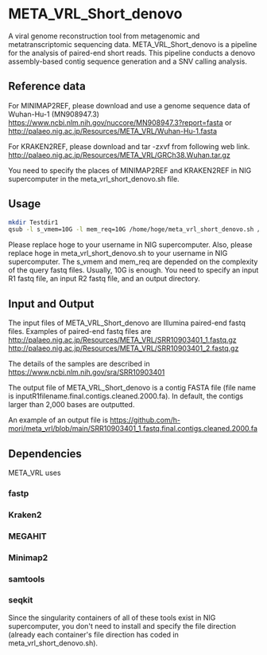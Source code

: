 # META_VRL_Short_denovo
A viral genome reconstruction tool from metagenomic and metatranscriptomic sequencing data. META_VRL_Short_denovo is a pipeline for the analysis of paired-end short reads. This pipeline conducts a denovo assembly-based contig sequence generation and a SNV calling analysis.


## Reference data
For MINIMAP2REF, please download and use a genome sequence data of Wuhan-Hu-1 (MN908947.3)
https://www.ncbi.nlm.nih.gov/nuccore/MN908947.3?report=fasta
or
http://palaeo.nig.ac.jp/Resources/META_VRL/Wuhan-Hu-1.fasta

For KRAKEN2REF, please download and tar -zxvf from following web link.
http://palaeo.nig.ac.jp/Resources/META_VRL/GRCh38.Wuhan.tar.gz

You need to specify the places of MINIMAP2REF and KRAKEN2REF in NIG supercomputer in the meta_vrl_short_denovo.sh file.

## Usage
```bash
mkdir Testdir1
qsub -l s_vmem=10G -l mem_req=10G /home/hoge/meta_vrl_short_denovo.sh /home/hoge/SRR10903401_1.fastq /home/hoge/SRR10903401_2.fastq /home/hoge/Testdir1
```
Please replace hoge to your username in NIG supercomputer.
Also, please replace hoge in meta_vrl_short_denovo.sh to your username in NIG supercomputer.
The s_vmem and mem_req are depended on the complexity of the query fastq files. Usually, 10G is enough.
You need to specify an input R1 fastq file, an input R2 fastq file, and an output directory.

## Input and Output
The input files of META_VRL_Short_denovo are Illumina paired-end fastq files.
Examples of paired-end fastq files are 
http://palaeo.nig.ac.jp/Resources/META_VRL/SRR10903401_1.fastq.gz
http://palaeo.nig.ac.jp/Resources/META_VRL/SRR10903401_2.fastq.gz

The details of the samples are described in https://www.ncbi.nlm.nih.gov/sra/SRR10903401

The output file of META_VRL_Short_denovo is a contig FASTA file (file name is inputR1filename.final.contigs.cleaned.2000.fa).
In default, the contigs larger than 2,000 bases are outputted.

An example of an output file is https://github.com/h-mori/meta_vrl/blob/main/SRR10903401_1.fastq.final.contigs.cleaned.2000.fa


## Dependencies
META_VRL uses
### fastp
### Kraken2
### MEGAHIT
### Minimap2
### samtools
### seqkit
Since the singularity containers of all of these tools exist in NIG supercomputer, you don't need to install and specify the file direction (already each container's file direction has coded in meta_vrl_short_denovo.sh).
